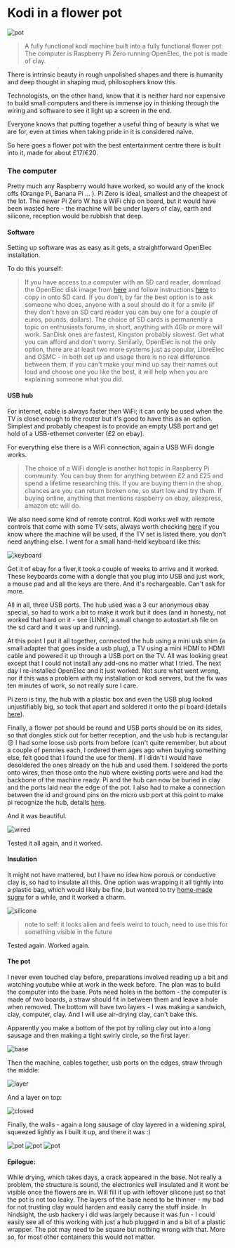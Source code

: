 # Kodi in a flower pot

  ![pot](../pics/clay1_done2_m.jpg)

> A fully functional kodi machine built into a fully functional flower pot.
> The computer is Raspberry Pi Zero running OpenElec, the pot is made of clay.


There is intrinsic beauty in rough unpolished shapes and there is humanity and deep thought in shaping mud, philosophers know this.

Technologists, on the other hand, know that it is neither hard nor expensive to build small computers and there is immense joy in thinking through the wiring and software to see it light up a screen in the end.

Everyone knows that putting together a useful thing of beauty is what we are for, even at times when taking pride in it is considered naïve.

So here goes a flower pot with the best entertainment centre there is built into it, made for about £17/€20.


### The computer

Pretty much any Raspberry would have worked, so would any of the knock offs (Orange Pi, Banana Pi ... ). Pi Zero is ideal, smallest and the cheapest of the lot. The newer Pi Zero W has a WiFi chip on board, but it would have been wasted here - the machine will be under layers of clay, earth and silicone, reception would be rubbish that deep.

#### Software
Setting up software was as easy as it gets, a straightforward OpenElec installation. 

To do this yourself:

> If you have access to a computer with an SD card reader, download the OpenElec disk image from [here](http://openelec.tv/get-openelec)  and follow instructions [here](https://www.raspberrypi.org/documentation/installation/installing-images/) to copy in onto SD card. If you don't, by far the best option is to ask someone who does, anyone with a soul should do it for a smile (if they don't have an SD card reader you can buy one for a couple of euros, pounds, dollars).
> The choice of SD cards is permanently a topic on enthusiasts forums, in short, anything with 4Gb or more will work. SanDisk ones are fastest, Kingston probably slowest. Get what you can afford and don't worry.
> Similarly, OpenElec is not the only option, there are at least two more systems just as popular, LibreElec and OSMC - in both set up and usage there is no real difference between them, if you can't make your mind up say their names out loud and choose one you like the best, it will help when you are explaining someone what you did.


#### USB hub

For internet, cable is always faster then WiFi; it can only be used when the TV is close enough to the router but it's good to have this as an option. 
Simplest and probably cheapest is to provide an empty USB port and get hold of a USB-ethernet converter (£2 on ebay). 

For everything else there is a WiFi connection, again a USB WiFi dongle works. 

> The choice of a WiFi dongle is another hot topic in Raspberry Pi community. You can buy them for anything between £2 and £25 and spend a lifetime researching this. If you are buying them in the shop, chances are you can return broken one, so start low and try them. If buying online, anything that mentions raspberry on ebay, aliexpress, amazon etc will do.

We also need some kind of remote control. Kodi works well with remote controls that come with some TV sets, always worth checking [here](http://kodi.wiki/view/CEC) if you know where the machine will be used, if the TV set is listed there, you don't need anything else. I went for a small hand-held keyboard like this: 

![keyboard](../pics/kbd.jpg)

Got it of ebay for a fiver,it took a couple of weeks to arrive and it worked. These keyboards come with a dongle that you plug into USB and just work, a mouse pad and all the keys are there. And it's rechargeable. Can't ask for more.

All in all, three USB ports. The hub used was a 3 eur anonymous ebay special, so had to work a bit to make it work but it does (and in honesty, not worked that hard on it - see [LINK], a small change to autostart.sh file on the sd card and it was up and running).

At this point I put it all together, connected the hub using a mini usb shim (a small adapter that goes inside a usb plug), a TV using a mini HDMI to HDMI cable and powered it up through a USB port on the TV. All was looking great except that I could not install any add-ons no matter what I tried. The next day I re-installed OpenElec and it just worked. Not sure what went wrong, nor if this was a problem with my installation or kodi servers, but the fix was ten minutes of work, so not really sure I care.

Pi zero is tiny, the hub with a plastic box and even the USB plug looked unjustifiably big, so took that apart and soldered it onto the pi board (details [here](https://github.com/unusualcomputers/unusualcomputers/blob/master/writing/text/usbnotes.md#hack-one-software)).

Finally, a flower pot should be round and USB ports should be on its sides, so that dongles stick out for better reception, and the usb hub is rectangular :unamused: 
I had some loose usb ports from before (can't quite remember, but about a couple of pennies each, I ordered them ages ago when buying something else, felt good that I found the use for them). If I didn't I would have desoldered the ones already on the hub and used them. I soldered the ports onto wires, then those onto the hub where existing ports were and had the backbone of the machine ready. Pi and the hub can now be buried in clay and the ports laid near the edge of the pot. I also had to make a connection between the id and ground pins on the micro usb port at this point to make pi recognize the hub, details [here](https://github.com/unusualcomputers/unusualcomputers/blob/master/writing/text/usbnotes.md#soldering-the-hub-to-pi-zero).

And it was beautiful.

![wired](../pics/clay1_wired2_s.jpg)

Tested it all again, and it worked.

#### Insulation

It might not have mattered, but I have no idea how porous or conductive clay is, so had to insulate all this. One option was wrapping it all tightly into a plastic bag, which would likely be fine, but wanted to try [home-made sugru](https://github.com/unusualcomputers/unusualcomputers/blob/master/writing/text/silicone_dough.md#notes-on-silicone-doughoogoohome-made-sugru) for a while, and it worked a charm.

![silicone](../pics/clay1_silicone_s.jpg)

> note to self: it looks alien and feels weird to touch, need to use this for something visible in the future


Tested again. Worked again.


#### The pot

I never even touched clay before, preparations involved reading up a bit and watching youtube while at work in the week before. The plan was to build the computer into the base. Pots need holes in the bottom - the computer is made of two boards, a straw should fit in between them and leave a hole when removed. The bottom will have two layers - I was making a sandwich, clay, computer, clay. And I will use air-drying clay, can't bake this.

Apparently you make a bottom of the pot by rolling clay out into a long sausage and then making a tight swirly circle, so the first layer:

![base](../pics/clay1_base_s.jpg)

Then the machine, cables together, usb ports on the edges, straw through the middle:

![layer](../pics/clay1_layer_s.jpg)

And a layer on top:

![closed](../pics/clay1_closed_s.jpg)

Finally, the walls - again a long sausage of clay layered in a widening spiral, squeezed lightly as I built it up, and there it was :)

  ![pot](../pics/clay1_done_s.jpg)
  ![pot](../pics/clay1_done2_s.jpg)
  ![pot](../pics/clay1_done3_s.jpg)

#### Epilogue:

While drying, which takes days, a crack appeared in the base. Not really a problem, the structure is sound, the electronics well insulated and it wont be visible once the flowers are in. Will fill it up with leftover silicone just so that the pot is not too leaky. The layers of the base need to be thinner - my bad for not trusting clay would harden and easily carry the stuff inside. In hindsight, the usb hackery i did was largely because it was fun - I could easily see all of this working with just a hub plugged in and a bit of a plastic wrapper. The pot may need to be square but nothing wrong with that.  More so, for most other containers this would not matter.


